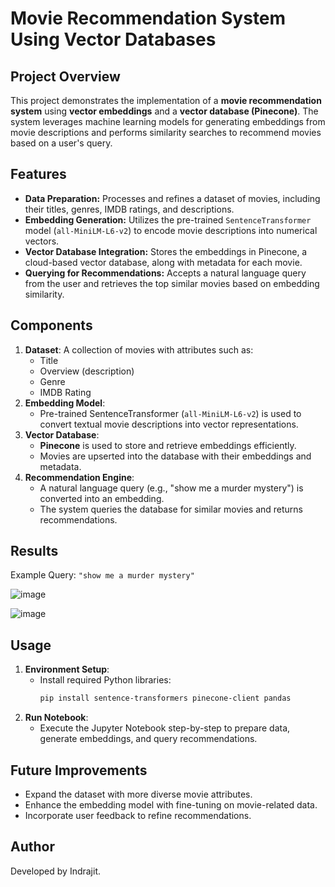 # Movie Recommendation System Using Vector Databases

## Project Overview
This project demonstrates the implementation of a **movie recommendation system** using **vector embeddings** and a **vector database (Pinecone)**. The system leverages machine learning models for generating embeddings from movie descriptions and performs similarity searches to recommend movies based on a user's query.

## Features
- **Data Preparation:** Processes and refines a dataset of movies, including their titles, genres, IMDB ratings, and descriptions.
- **Embedding Generation:** Utilizes the pre-trained `SentenceTransformer` model (`all-MiniLM-L6-v2`) to encode movie descriptions into numerical vectors.
- **Vector Database Integration:** Stores the embeddings in Pinecone, a cloud-based vector database, along with metadata for each movie.
- **Querying for Recommendations:** Accepts a natural language query from the user and retrieves the top similar movies based on embedding similarity.

## Components
1. **Dataset**: A collection of movies with attributes such as:
   - Title
   - Overview (description)
   - Genre
   - IMDB Rating
2. **Embedding Model**:
   - Pre-trained SentenceTransformer (`all-MiniLM-L6-v2`) is used to convert textual movie descriptions into vector representations.
3. **Vector Database**:
   - **Pinecone** is used to store and retrieve embeddings efficiently.
   - Movies are upserted into the database with their embeddings and metadata.
4. **Recommendation Engine**:
   - A natural language query (e.g., "show me a murder mystery") is converted into an embedding.
   - The system queries the database for similar movies and returns recommendations.

## Results
Example Query: `"show me a murder mystery"`

![image](https://github.com/user-attachments/assets/f5f17d17-c749-49d8-8423-96c331670d02)


![image](https://github.com/user-attachments/assets/f757a781-8074-4613-aeaa-842cc172e2c3)



## Usage
1. **Environment Setup**:
   - Install required Python libraries:
     ```bash
     pip install sentence-transformers pinecone-client pandas
     ```
2. **Run Notebook**:
   - Execute the Jupyter Notebook step-by-step to prepare data, generate embeddings, and query recommendations.

## Future Improvements
- Expand the dataset with more diverse movie attributes.
- Enhance the embedding model with fine-tuning on movie-related data.
- Incorporate user feedback to refine recommendations.

## Author
Developed by Indrajit.
